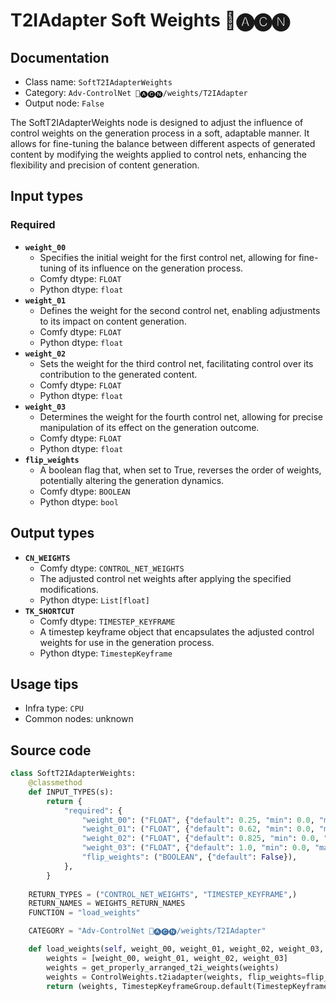 # T2IAdapter Soft Weights 🛂🅐🅒🅝
## Documentation
- Class name: `SoftT2IAdapterWeights`
- Category: `Adv-ControlNet 🛂🅐🅒🅝/weights/T2IAdapter`
- Output node: `False`

The SoftT2IAdapterWeights node is designed to adjust the influence of control weights on the generation process in a soft, adaptable manner. It allows for fine-tuning the balance between different aspects of generated content by modifying the weights applied to control nets, enhancing the flexibility and precision of content generation.
## Input types
### Required
- **`weight_00`**
    - Specifies the initial weight for the first control net, allowing for fine-tuning of its influence on the generation process.
    - Comfy dtype: `FLOAT`
    - Python dtype: `float`
- **`weight_01`**
    - Defines the weight for the second control net, enabling adjustments to its impact on content generation.
    - Comfy dtype: `FLOAT`
    - Python dtype: `float`
- **`weight_02`**
    - Sets the weight for the third control net, facilitating control over its contribution to the generated content.
    - Comfy dtype: `FLOAT`
    - Python dtype: `float`
- **`weight_03`**
    - Determines the weight for the fourth control net, allowing for precise manipulation of its effect on the generation outcome.
    - Comfy dtype: `FLOAT`
    - Python dtype: `float`
- **`flip_weights`**
    - A boolean flag that, when set to True, reverses the order of weights, potentially altering the generation dynamics.
    - Comfy dtype: `BOOLEAN`
    - Python dtype: `bool`
## Output types
- **`CN_WEIGHTS`**
    - Comfy dtype: `CONTROL_NET_WEIGHTS`
    - The adjusted control net weights after applying the specified modifications.
    - Python dtype: `List[float]`
- **`TK_SHORTCUT`**
    - Comfy dtype: `TIMESTEP_KEYFRAME`
    - A timestep keyframe object that encapsulates the adjusted control weights for use in the generation process.
    - Python dtype: `TimestepKeyframe`
## Usage tips
- Infra type: `CPU`
- Common nodes: unknown


## Source code
```python
class SoftT2IAdapterWeights:
    @classmethod
    def INPUT_TYPES(s):
        return {
            "required": {
                "weight_00": ("FLOAT", {"default": 0.25, "min": 0.0, "max": 10.0, "step": 0.001}, ),
                "weight_01": ("FLOAT", {"default": 0.62, "min": 0.0, "max": 10.0, "step": 0.001}, ),
                "weight_02": ("FLOAT", {"default": 0.825, "min": 0.0, "max": 10.0, "step": 0.001}, ),
                "weight_03": ("FLOAT", {"default": 1.0, "min": 0.0, "max": 10.0, "step": 0.001}, ),
                "flip_weights": ("BOOLEAN", {"default": False}),
            },
        }
    
    RETURN_TYPES = ("CONTROL_NET_WEIGHTS", "TIMESTEP_KEYFRAME",)
    RETURN_NAMES = WEIGHTS_RETURN_NAMES
    FUNCTION = "load_weights"

    CATEGORY = "Adv-ControlNet 🛂🅐🅒🅝/weights/T2IAdapter"

    def load_weights(self, weight_00, weight_01, weight_02, weight_03, flip_weights):
        weights = [weight_00, weight_01, weight_02, weight_03]
        weights = get_properly_arranged_t2i_weights(weights)
        weights = ControlWeights.t2iadapter(weights, flip_weights=flip_weights)
        return (weights, TimestepKeyframeGroup.default(TimestepKeyframe(control_weights=weights)))

```
